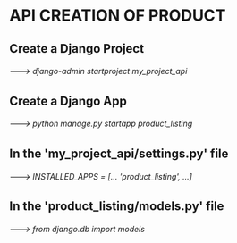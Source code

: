 # API CREATION OF PRODUCT 
## Create a Django Project
###### ---> django-admin startproject my_project_api
## Create a Django App
###### ---> python manage.py startapp product_listing
## In the 'my_project_api/settings.py' file
###### ---> INSTALLED_APPS = [... 'product_listing', ...]
## In the 'product_listing/models.py' file
###### ---> from django.db import models
